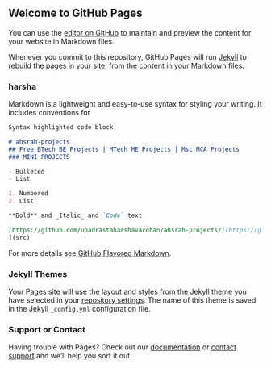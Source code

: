 ## Welcome to GitHub Pages

You can use the [editor on GitHub](https://github.com/upadrastaharshavardhan/ahsrah-projects/edit/main/docs/index.md) to maintain and preview the content for your website in Markdown files.

Whenever you commit to this repository, GitHub Pages will run [Jekyll](https://jekyllrb.com/) to rebuild the pages in your site, from the content in your Markdown files.

### harsha

Markdown is a lightweight and easy-to-use syntax for styling your writing. It includes conventions for

```markdown
Syntax highlighted code block

# ahsrah-projects
## Free BTech BE Projects | MTech ME Projects | Msc MCA Projects
### MINI PROJECTS

- Bulleted
- List

1. Numbered
2. List

**Bold** and _Italic_ and `Code` text

[https://github.com/upadrastaharshavardhan/ahsrah-projects/](https://github.com/upadrastaharshavardhan/ahsrah-projects/) and ![![icon](https://user-images.githubusercontent.com/62492737/121170445-d9277200-c872-11eb-94b7-85ec12671eba.png)
](src)
```

For more details see [GitHub Flavored Markdown](https://guides.github.com/features/mastering-markdown/).

### Jekyll Themes

Your Pages site will use the layout and styles from the Jekyll theme you have selected in your [repository settings](https://github.com/upadrastaharshavardhan/ahsrah-projects/settings/pages). The name of this theme is saved in the Jekyll `_config.yml` configuration file.

### Support or Contact

Having trouble with Pages? Check out our [documentation](https://docs.github.com/categories/github-pages-basics/) or [contact support](https://support.github.com/contact) and we’ll help you sort it out.

